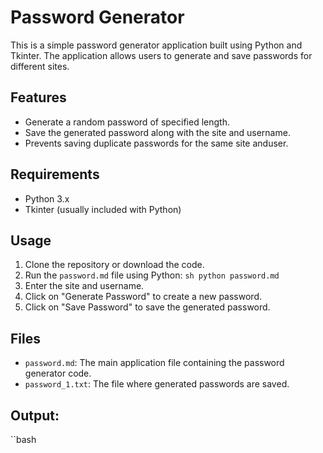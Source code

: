 
# Password Generator

This is a simple password generator application built using Python and Tkinter. The application allows users to generate and save passwords for different sites.

## Features

- Generate a random password of specified length.
- Save the generated password along with the site and username.
- Prevents saving duplicate passwords for the same site anduser.

## Requirements

- Python 3.x
- Tkinter (usually included with Python)

## Usage

1. Clone the repository or download the code.
2. Run the `password.md` file using Python:
        ```sh
        python password.md
        ```
3. Enter the site and username.
4. Click on "Generate Password" to create a new password.
 5. Click on "Save Password" to save the generated password.

## Files

- `password.md`: The main application file containing the password generator code.
- `password_1.txt`: The file where generated passwords are saved.

## Output:
``bash
```



